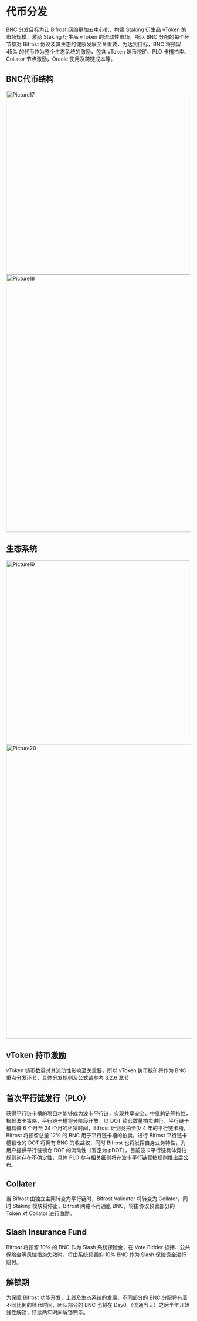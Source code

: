 # 代币分发

BNC 分发目标为让 Bifrost.网络更加去中心化、构建 Staking 衍生品 vToken 的市场规模，激励 Staking 衍生品 vToken 的流动性市场，所以 BNC 分配的每个环节都对 Bifrost 协议及其生态的健康发展至关重要，为达到目标，BNC 将预留 45% 的代币作为整个生态系统的激励，包含 vToken 铸币挖矿、PLO 卡槽拍卖、Collator 节点激励，Oracle 使用及跨链成本等。

## BNC代币结构

<img :src="$withBase('/zh/Picture17.png' )" alt="Picture17" width="500px"/>

<img :src="$withBase('/zh/Picture18.png')" alt="Picture18" width="700px"/>

## 生态系统

<img :src="$withBase('/zh/Picture19.png')" alt="Picture19" width="500px"/>

<img :src="$withBase('/zh/Picture20.png')" alt="Picture20" width="800px"/>

## vToken 持币激励

vToken 铸币数量对其流动性影响至关重要，所以 vToken 铸币挖矿将作为 BNC 重点分发环节，具体分发规则及公式请参考 3.2.6 章节

## 首次平行链发行（PLO）

获得平行链卡槽的项目才能够成为波卡平行链，实现共享安全、中继跨链等特性，根据波卡策略，平行链卡槽将分阶段开放，以 DOT 锁仓数量拍卖进行，平行链卡槽具备 6 个月至 24 个月的租赁时间，Bifrost 计划竞拍至少 4 年的平行链卡槽，Bifrost 将预留总量 12% 的 BNC 用于平行链卡槽的拍卖，进行 Bifrost 平行链卡槽锁仓的 DOT 将拥有 BNC 的收益权，同时 Bifrost 也将发挥自身业务特性，为用户提供平行链锁仓 DOT 的流动性（暂定为 pDOT），目前波卡平行链具体竞拍规则尚存在不确定性，具体 PLO 参与相关细则将在波卡平行链竞拍规则推出后公布。

## Collater

当 Bifrost 由独立主网转变为平行链时，Bifrost Validator 将转变为 Collator，同时 Staking 模块将停止，Bifrost 网络不再通胀 BNC，将由协议预留部分的 Token 对 Collator 进行激励。

## Slash Insurance Fund

Bifrost 将预留 10% 的 BNC 作为 Slash 系统保险金，在 Vote Bidder 抵押、公共保险金等风控措施失效时，将由系统预留的 10% BNC 作为 Slash 保险资金进行赔付。

## 解锁期

为保障 Bifrost 功能开发、上线及生态系统的发展，不同部分的 BNC 分配将有着不同比例的锁仓时间，团队部分的 BNC 也将在 Day0 （流通当天）之后半年开始线性解锁，持续两年时间解锁完毕。
